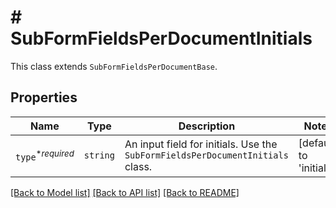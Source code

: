 # # SubFormFieldsPerDocumentInitials

This class extends `SubFormFieldsPerDocumentBase`.

## Properties

Name | Type | Description | Notes
------------ | ------------- | ------------- | -------------
| `type`<sup>*_required_</sup> | ```string``` |  An input field for initials. Use the `SubFormFieldsPerDocumentInitials` class.  |  [default to 'initials'] |

[[Back to Model list]](../../README.md#models) [[Back to API list]](../../README.md#endpoints) [[Back to README]](../../README.md)
